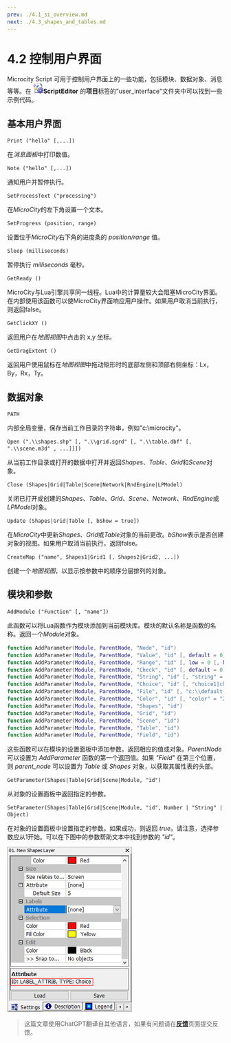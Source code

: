 ```yaml
---
prev: ./4.1_si_overview.md
next: ./4.3_shapes_and_tables.md
---
```


# 4.2 控制用户界面
Microcity Script 可用于控制用户界面上的一些功能，包括模块、数据对象、消息等等。在 ![icon](../../images/doc/icon_script_editor.png)**ScriptEditor** 的**项目**标签的"user_interface"文件夹中可以找到一些示例代码。
## 基本用户界面
```lua:no-line-numbers
Print ("hello" [,...])
```
在*消息面板*中打印数值。
```lua:no-line-numbers
Note ("hello" [,...])
```
通知用户并暂停执行。
```lua:no-line-numbers
SetProcessText ("processing")
```
在*MicroCity*的左下角设置一个文本。
```lua:no-line-numbers
SetProgress (position, range)
```
设置位于*MicroCity*右下角的进度条的 *position/range* 值。
```lua:no-line-numbers
Sleep (milliseconds)
```
暂停执行 *milliseconds* 毫秒。
```lua:no-line-numbers
GetReady ()
```
MicroCity与Lua引擎共享同一线程。Lua中的计算量较大会阻塞MicroCity界面。在内部使用该函数可以使MicroCity界面响应用户操作。如果用户取消当前执行，则返回false。
```lua:no-line-numbers
GetClickXY ()
```
返回用户在*地图视图*中点击的 x,y 坐标。
```lua:no-line-numbers
GetDragExtent ()
```
返回用户使用鼠标在*地图视图*中拖动矩形时的底部左侧和顶部右侧坐标：Lx，By，Rx，Ty。

## 数据对象
```lua:no-line-numbers
PATH
```
内部全局变量，保存当前工作目录的字符串，例如"c:\microcity"。
```lua:no-line-numbers
Open (".\\shapes.shp" [, ".\\grid.sgrd" [, ".\\table.dbf" [, ".\\scene.m3d" , ...]]])
```
从当前工作目录或打开的数据中打开并返回*Shapes*、*Table*、*Grid*和*Scene*对象。
```lua:no-line-numbers
Close (Shapes|Grid|Table|Scene|Network|RndEngine|LPModel)
```
关闭已打开或创建的*Shapes*、*Table*、*Grid*、*Scene*、*Network*、*RndEngine*或*LPModel*对象。
```lua:no-line-numbers
Update (Shapes|Grid|Table [, bShow = true])
```
在*MicroCity*中更新*Shapes*、*Grid*或*Table*对象的当前更改。*bShow*表示是否创建对象的视图。如果用户取消当前执行，返回false。
```lua:no-line-numbers
CreateMap ("name", Shapes1|Grid1 [, Shapes2|Grid2, ...])
```
创建一个*地图视图*，以显示按参数中的顺序分层排列的对象。

## 模块和参数
```lua:no-line-numbers
AddModule ("Function" [, "name"]) 
```
此函数可以将Lua函数作为模块添加到当前模块库。模块的默认名称是函数的名称。返回一个*Module*对象。

```lua
function AddParameter(Module, ParentNode, "Node", "id")
function AddParameter(Module, ParentNode, "Value", "id" [, default = 0])
function AddParameter(Module, ParentNode, "Range", "id" [, low = 0 [, high = 1]])
function AddParameter(Module, ParentNode, "Check", "id" [, default = 0])
function AddParameter(Module, ParentNode, "String", "id" [, "string" = "")
function AddParameter(Module, ParentNode, "Choice", "id" [, "choice1|choice2|" [, choice = 1]])
function AddParameter(Module, ParentNode, "File", "id" [, "c:\\default.txt" = ""])
function AddParameter(Module, ParentNode, "Color", "id" [, "color" = "255 255 255")
function AddParameter(Module, ParentNode, "Shapes", "id")
function AddParameter(Module, ParentNode, "Grid", "id")
function AddParameter(Module, ParentNode, "Scene", "id")
function AddParameter(Module, ParentNode, "Table", "id")
function AddParameter(Module, ParentNode, "Field", "id")
```
这些函数可以在模块的设置面板中添加参数。返回相应的值或对象。*ParentNode* 可以设置为 *AddParameter* 函数的第一个返回值。如果 *"Field"* 在第三个位置，则 *parent_node* 可以设置为 *Table* 或 *Shapes* 对象，以获取其属性表的头部。

```lua:no-line-numbers
GetParameter(Shapes|Table|Grid|Scene|Module, "id")
```
从对象的设置面板中返回指定的参数。

```lua:no-line-numbers
SetParameter(Shapes|Table|Grid|Scene|Module, "id", Number | "String" | Object)
```
在对象的设置面板中设置指定的参数。如果成功，则返回 *true*。请注意，选择参数应从1开始。可以在下图中的参数帮助文本中找到参数的 *"id"*。

![shot](../../images/doc/shot_parameter_id.png)

> 这篇文章使用ChatGPT翻译自其他语言，如果有问题请在[**反馈**](https://github.com/huuhghhgyg/MicroCityNotes/issues/new)页面提交反馈。